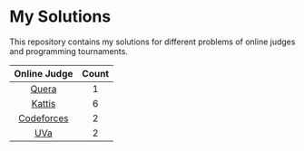 # My Solutions

This repository contains my solutions for different problems of online judges and programming tournaments.

|        Online Judge        | Count |
| :------------------------: | :---: |
|      [Quera](./quera)      |   1   |
|     [Kattis](./kattis)     |   6   |
| [Codeforces](./codeforces) |   2   |
|        [UVa](./uva)        |   2   |
